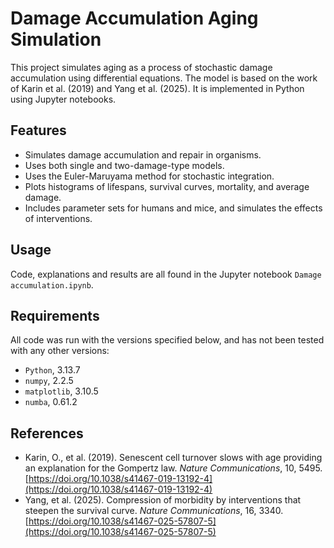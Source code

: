 # Damage Accumulation Aging Simulation

This project simulates aging as a process of stochastic damage accumulation using differential equations. The model is based on the work of Karin et al. (2019) and Yang et al. (2025). It is implemented in Python using Jupyter notebooks.

## Features

- Simulates damage accumulation and repair in organisms.
- Uses both single and two-damage-type models.
- Uses the Euler-Maruyama method for stochastic integration.
- Plots histograms of lifespans, survival curves, mortality, and average damage.
- Includes parameter sets for humans and mice, and simulates the effects of interventions.

## Usage

Code, explanations and results are all found in the Jupyter notebook `Damage accumulation.ipynb`.

## Requirements

All code was run with the versions specified below, and has not been tested with any other versions:

- `Python`, 3.13.7
- `numpy`, 2.2.5
- `matplotlib`, 3.10.5
- `numba`, 0.61.2

## References

- Karin, O., et al. (2019). Senescent cell turnover slows with age providing an explanation for the Gompertz law. *Nature Communications*, 10, 5495. [https://doi.org/10.1038/s41467-019-13192-4](https://doi.org/10.1038/s41467-019-13192-4)
- Yang, et al. (2025). Compression of morbidity by interventions that steepen the survival curve. *Nature Communications*, 16, 3340. [https://doi.org/10.1038/s41467-025-57807-5](https://doi.org/10.1038/s41467-025-57807-5)
